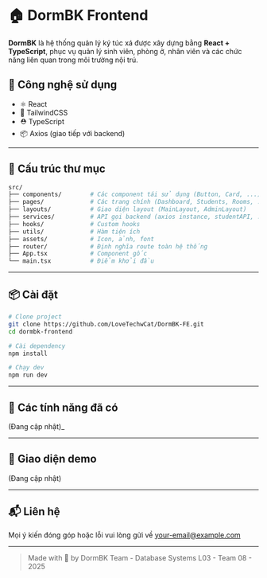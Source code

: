 # 🏠 DormBK Frontend

**DormBK** là hệ thống quản lý ký túc xá được xây dựng bằng **React + TypeScript**, phục vụ quản lý sinh viên, phòng ở, nhân viên và các chức năng liên quan trong môi trường nội trú.

## 🚀 Công nghệ sử dụng

- ⚛️ React
- 🎨 TailwindCSS
- ⛑️ TypeScript
- 📦 Axios (giao tiếp với backend)

---

## 📂 Cấu trúc thư mục

```bash
src/
├── components/        # Các component tái sử dụng (Button, Card, ...)
├── pages/             # Các trang chính (Dashboard, Students, Rooms, ...)
├── layouts/           # Giao diện layout (MainLayout, AdminLayout)
├── services/          # API gọi backend (axios instance, studentAPI, ...)
├── hooks/             # Custom hooks
├── utils/             # Hàm tiện ích
├── assets/            # Icon, ảnh, font
├── router/            # Định nghĩa route toàn hệ thống
├── App.tsx            # Component gốc
└── main.tsx           # Điểm khởi đầu
```

---

## 📦 Cài đặt

```bash
# Clone project
git clone https://github.com/LoveTechwCat/DormBK-FE.git
cd dormbk-frontend

# Cài dependency
npm install

# Chạy dev
npm run dev
```

---

## 🧪 Các tính năng đã có

 (Đang cập nhật)_

---

## 📸 Giao diện demo

 (Đang cập nhật)

---

<!-- ## 🧑‍💻 Thành viên nhóm

| Họ tên   | Vai trò         |
| -------- | --------------- |
| Doãn Phương Hùng Cường | Fronted Dev    |
|    | API integration |
| Lê C     | UI/UX design    | -->


## 📬 Liên hệ

Mọi ý kiến đóng góp hoặc lỗi vui lòng gửi về
[your-email@example.com](mailto:your-email@example.com)

---

> Made with 💙 by DormBK Team - Database Systems L03 - Team 08 - 2025
